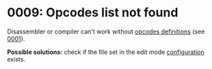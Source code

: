 # 0009: Opcodes list not found

Disassembler or compiler can't work without [opcodes definitions](../../edit-modes/opcodes-list-scm.ini.md) (see [0001](0001.md)).

**Possible solutions:** check if the file set in the edit mode [configuration](https://docs.sannybuilder.com/edit-modes#opcodes) exists.

